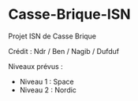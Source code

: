 # Casse-Brique-ISN

Projet ISN de Casse Brique

Crédit :
Ndr / 
Ben / 
Nagib / 
Dufduf

Niveaux prévus :
  - Niveau 1 : Space
  - Niveau 2 : Nordic
